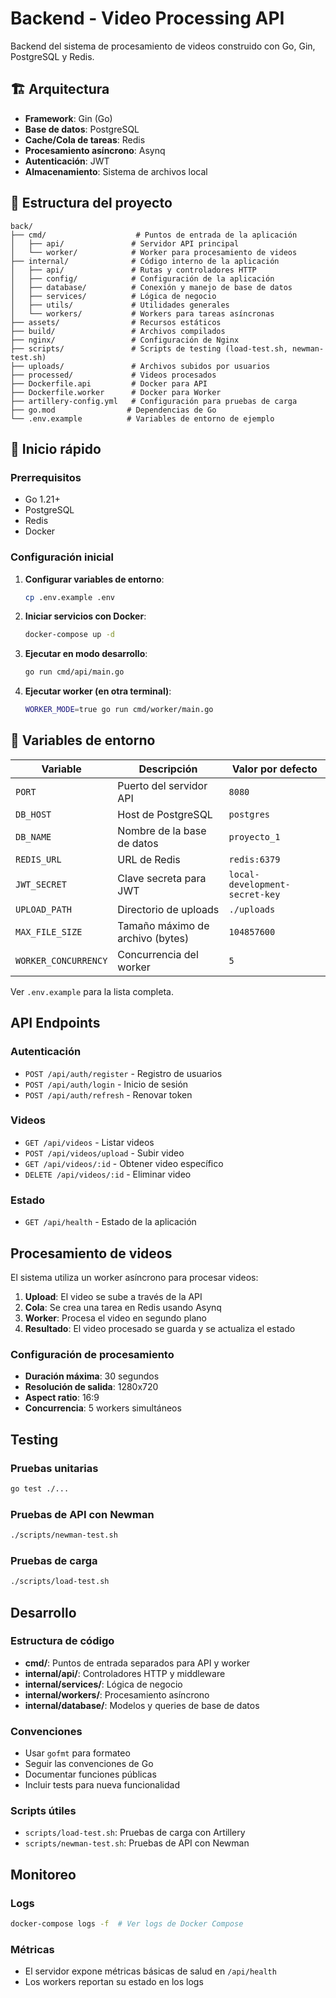 # Backend - Video Processing API

Backend del sistema de procesamiento de videos construido con Go, Gin, PostgreSQL y Redis.

## 🏗️ Arquitectura

- **Framework**: Gin (Go)
- **Base de datos**: PostgreSQL
- **Cache/Cola de tareas**: Redis
- **Procesamiento asíncrono**: Asynq
- **Autenticación**: JWT
- **Almacenamiento**: Sistema de archivos local

## 📁 Estructura del proyecto

```
back/
├── cmd/                    # Puntos de entrada de la aplicación
│   ├── api/               # Servidor API principal
│   └── worker/            # Worker para procesamiento de videos
├── internal/              # Código interno de la aplicación
│   ├── api/               # Rutas y controladores HTTP
│   ├── config/            # Configuración de la aplicación
│   ├── database/          # Conexión y manejo de base de datos
│   ├── services/          # Lógica de negocio
│   ├── utils/             # Utilidades generales
│   └── workers/           # Workers para tareas asíncronas
├── assets/                # Recursos estáticos
├── build/                 # Archivos compilados
├── nginx/                 # Configuración de Nginx
├── scripts/               # Scripts de testing (load-test.sh, newman-test.sh)
├── uploads/               # Archivos subidos por usuarios
├── processed/             # Videos procesados
├── Dockerfile.api         # Docker para API
├── Dockerfile.worker      # Docker para Worker
├── artillery-config.yml   # Configuración para pruebas de carga
├── go.mod                # Dependencias de Go
└── .env.example          # Variables de entorno de ejemplo
```

## 🚀 Inicio rápido

### Prerrequisitos

- Go 1.21+
- PostgreSQL
- Redis
- Docker

### Configuración inicial

1. **Configurar variables de entorno**:
   ```bash
   cp .env.example .env
   ```

2. **Iniciar servicios con Docker**:
   ```bash
   docker-compose up -d
   ```

3. **Ejecutar en modo desarrollo**:
   ```bash
   go run cmd/api/main.go
   ```

4. **Ejecutar worker (en otra terminal)**:
   ```bash
   WORKER_MODE=true go run cmd/worker/main.go
   ```

## 🔧 Variables de entorno

| Variable | Descripción | Valor por defecto |
|----------|-------------|------------------|
| `PORT` | Puerto del servidor API | `8080` |
| `DB_HOST` | Host de PostgreSQL | `postgres` |
| `DB_NAME` | Nombre de la base de datos | `proyecto_1` |
| `REDIS_URL` | URL de Redis | `redis:6379` |
| `JWT_SECRET` | Clave secreta para JWT | `local-development-secret-key` |
| `UPLOAD_PATH` | Directorio de uploads | `./uploads` |
| `MAX_FILE_SIZE` | Tamaño máximo de archivo (bytes) | `104857600` |
| `WORKER_CONCURRENCY` | Concurrencia del worker | `5` |

Ver `.env.example` para la lista completa.

## API Endpoints

### Autenticación
- `POST /api/auth/register` - Registro de usuarios
- `POST /api/auth/login` - Inicio de sesión
- `POST /api/auth/refresh` - Renovar token

### Videos
- `GET /api/videos` - Listar videos
- `POST /api/videos/upload` - Subir video
- `GET /api/videos/:id` - Obtener video específico
- `DELETE /api/videos/:id` - Eliminar video

### Estado
- `GET /api/health` - Estado de la aplicación

## Procesamiento de videos

El sistema utiliza un worker asíncrono para procesar videos:

1. **Upload**: El video se sube a través de la API
2. **Cola**: Se crea una tarea en Redis usando Asynq
3. **Worker**: Procesa el video en segundo plano
4. **Resultado**: El video procesado se guarda y se actualiza el estado

### Configuración de procesamiento

- **Duración máxima**: 30 segundos
- **Resolución de salida**: 1280x720
- **Aspect ratio**: 16:9
- **Concurrencia**: 5 workers simultáneos

## Testing

### Pruebas unitarias
```bash
go test ./...
```

### Pruebas de API con Newman
```bash
./scripts/newman-test.sh
```

### Pruebas de carga
```bash
./scripts/load-test.sh
```

## Desarrollo

### Estructura de código

- **cmd/**: Puntos de entrada separados para API y worker
- **internal/api/**: Controladores HTTP y middleware
- **internal/services/**: Lógica de negocio
- **internal/workers/**: Procesamiento asíncrono
- **internal/database/**: Modelos y queries de base de datos

### Convenciones

- Usar `gofmt` para formateo
- Seguir las convenciones de Go
- Documentar funciones públicas
- Incluir tests para nueva funcionalidad

### Scripts útiles

- `scripts/load-test.sh`: Pruebas de carga con Artillery
- `scripts/newman-test.sh`: Pruebas de API con Newman

## Monitoreo

### Logs
```bash
docker-compose logs -f  # Ver logs de Docker Compose
```

### Métricas
- El servidor expone métricas básicas de salud en `/api/health`
- Los workers reportan su estado en los logs

